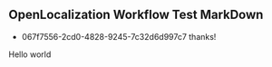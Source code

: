 ## OpenLocalization Workflow Test MarkDown
* 067f7556-2cd0-4828-9245-7c32d6d997c7 
thanks!

Hello world